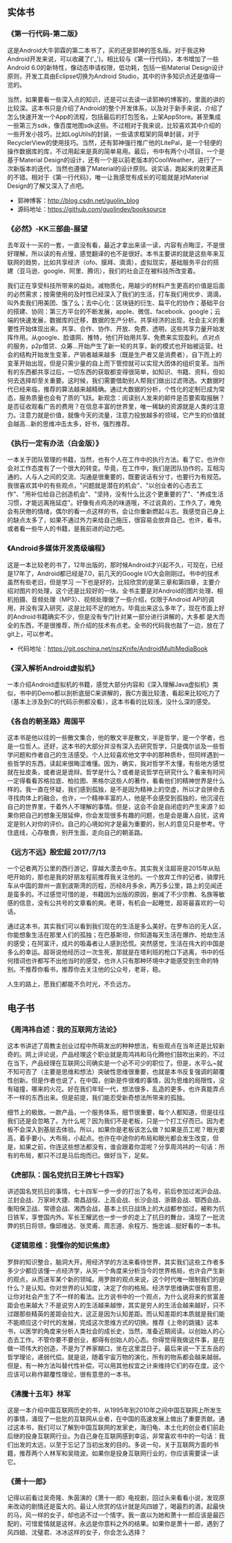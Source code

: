 ## 实体书

### 《第一行代码-第二版》

这是Android大牛郭霖的第二本书了，买的还是郭神的签名版。对于我这种Android开发来说，可以收藏了('_')。相比较与《第一行代码》，本书增加了一些Android 6.0的新特性，像动态申请权限，低功耗，包括一些Material Design设计原则，开发工具由Eclipse切换为Android Studio，其中的许多知识点还是值得一览的。

当然，如果要看一些深入点的知识，还是可以去读一读郭神的博客的，里面的讲的比较深。这本书只是介绍了Android的整个开发体系，以及对于新手来说，介绍了怎么快速开发一个App的流程，包括最后的打包签名，上架AppStore。甚至集成一些第三方sdk，像百度地图sdk这些。不过相对于我来说，比较喜欢其中介绍的一些开发小技巧，比如LogUtils的封装，一些请求框架的简单封装，对于RecyclerView的使用技巧。当然，还有郭神强行推广他的LitePal，是一个轻便的操作数据库的库，不过用起来是真的简单易用。最后，书中有两个小项目，一个是基于Material Design的设计，还有一个是以前老版本的CoolWeather，进行了一次新版本的迭代，当然也遵循了Material的设计原则。说实话，跑起来的效果还真的不错。相对于《第一行代码》，唯一让我感觉有成长的可能就是对Material Design的了解又深入了点吧。

- 郭神博客：http://blog.csdn.net/guolin_blog
- 源码地址：https://github.com/guolindev/booksource


### 《必然》-KK三部曲-展望

去年双十一买的一套，一直没有看，最近才拿出来读一读，内容有点晦涩，不是很好理解，所以读的有点慢，感觉翻译的也不是很好。本书主要讲的就是这些年来互联网的趋势，比如共享经济（ofo、膜拜、滴滴），虚拟现实，基础服务平台的搭建（亚马逊、google、阿里、腾讯），我们的社会正在被科技所改变着。

我们正在享受科技所带来的益处。减物质化，用越少的材料产生更高的价值是后面的必然需求；按需使用的及时性已经深入了我们的生活，打车我们用优步、滴滴，叫外卖我们用美团、饿了么；去中心化：区块链的衍生、扁平化的协作；基础平台的搭建、协同：第三方平台的不断发展，apple、微信、facebook、google；云端的快速发展，数据库的迁移，数据的生产分析。共享经济的出现，社会主义的重要性开始体现出来。共享、合作、协作、开放、免费、透明，这些共享力量开始发挥作用。从google、脸谱网、推特，他们开始用共享、免费来实现盈利。点对点的服务，p2p借贷、众筹...开始产生了新一轮的共享，新的模式也开始被运营。社会的结构开始发生变革，产销者越来越多（既是生产者又是消费者），自下而上的变革开始出现，但是只需少量的自上而下管控就可以实现大团体的组织变革。当所有的东西都共享过后，一切东西的获取都变得很简单，如知识、书籍、资料，但如何去选择却至关重要。这时候，我们需要借助别人帮我们做出过滤筛选。大数据时代已经来临，推荐的算法越来越精确。通过大数据的分析，个性化的定制已成为常态，服务质量也会有了质的飞跃。新观念：阅读别人发来的邮件是否要索取报酬？是否征收观看广告的费用？在信息丰富的世界里，唯一稀缺的资源就是人类的注意力。注意力就是价值，就像今天的流量，注意力投放越多的领域，它产生的价值就会越高...新的思维冲击太多，好书，强烈推荐。


### 《执行一定有办法（白金版）》

一本关于团队管理的书籍，当然，也有个人在工作中的执行方法。看了它，也许你会对工作态度有了一个很大的转变。毕竟，在工作中，我们是团队协作的，互相沟通的，人与人之间的交流、沟通是很重要的，既要说话有分寸，也要行为有规范。我很喜欢其中的有些观点，"问题就是潜在的机会"、"以创业者的心态去工作"、"用补位给自己创造机会"、"坚持，没有什么比这个更重要的了"、"养成生活习惯，才能远离拖延症"。好像有点鸡汤的味道哦，不过说真的，工作久了，难免会有厌倦的情绪，偶尔的看一点这样的书，会让你重新燃起斗志。我感觉自己身上的缺点太多了，如果不通过外力来给自己施压，很容易会放弃自己。也许，看书，或者看一些牛人的书籍，是我前进的动力吧。


### 《Android多媒体开发高级编程》

这是一本比较老的书了，12年出版的，那时候Android才兴起不久，可现在，已经是17年了，Android都已经是7.0，前几天的Google I/O大会刚刚过。书中的技术虽然有些老旧，但是学习
一下也是好的，比较欣赏的是第三章和第四章，主要介绍对图片的处理，这个还是比较好的一块。全书主要是对Android的图片处理、相机拍摄、音频处理（MP3）、视频处理做了一些介绍，仅限于Android API的调用，并没有深入研究，这是比较不足的地方。毕竟出来这么多年了，现在市面上好的Android书籍确实不少，但是没有专门针对某一部分进行讲解的，大多都
是大而全的东西，不是很推荐，所介绍的技术有点老。全书的代码我也敲了一边，放在了git上，可以参考。

- 代码地址：https://git.oschina.net/nszKnife/AndroidMultiMediaBook


### 《深入解析Android虚拟机》

一本介绍Android虚拟机的书籍，感觉大部分内容和《深入理解Java虚拟机》类似，书中的Demo都以剖析底层C来讲解的，我C方面比较渣，看起来比较吃力了（基本上涉及到C的代码示例都没看），这本书看的比较浅，没什么深的感受。


### 《各自的朝圣路》周国平

这本书是他以往的一些散文集合，他的散文半是散文，半是哲学，是一个学者，也是一位哲人。还好，这本书的大部分并没有深入去研究哲学，只是偶尔谈及一些哲学问题和作者自己的生活感受。个人比较喜欢他文字中的那种质朴，但同样遇到一些哲学的东西，读起来很晦涩难懂。因为，确实，我对哲学不太懂，有些地方感觉就在扯皮条，或者说是诡辩。哲学是什么？或者是说哲学在研究什么？看来有时间一定得看看苏格拉底、柏拉图、黑格尔这些人的著作，看看他们的精神世界是什么样的。我一直在怀疑，我们感到孤独，是不是因为精神上的空虚，所以才会拼命去寻找肉体上的融合。也许，一个精神丰富的人，他是不会感受到孤独的，他沉浸在自己的世界里，干着外人不理解的事情。但是，这会不会是自闭症的产生来源？如果你把自己的想象无限延伸，你会发现很多有趣的问题，也是会是庸人自扰，这肯定是别人对你的评价。自己的心境如何才是最为重要的，别人的意见只是参考。守住底线，心存敬畏，别开生面，走向自己的朝圣路。


### 《远方不远》殷宏超 2017/7/13

一个记者两万公里的西行游记，穿越大漠去中东。其实我关注超哥是2015年从贴吧开始的，那也是我的好朋友程前推荐我关注他的。一个放弃工作的记者，骑摩托车从中国的滁州一直到波斯湾的历程，历经8月多余，两万多公里，路上的见闻还是蛮多的。不过感觉可惜的是，书籍因为出版的原因，删减了不少宗教、名族等敏感的信息，没有公共号的文章看的爽。老哥，有机会一起睡觉，超哥最喜欢的一句话。

通过这本书，其实我们可以看到我们现在的生活是多么美好。在罗布泊的无人区，你能想象生活在那里人们的孤独；在巴基斯坦，你知道每天生活在爆炸、抢劫生活的感受；在阿富汗，成片的吸毒者让人感到恐慌。突然感觉，生活在伟大的中国是多么的幸运。超哥说他经历过一次生死，那就是在塔利班的枪口下逃离，书中的任何措词也许都写不出他当时的感受，也许人只有那种环境中才能感受到生命的特别。不推荐你看书，推荐你去关注他的公众号，老哥，稳。

人生的路上，愿我们都能不负时光，不负远方。


## 电子书

### 《周鸿祎自述：我的互联网方法论》

这本书讲述了周教主创业过程中所萌发出的种种想法，有些观点在当年还是比较新奇的。网上评论说，产品经理这个职业就是周鸿祎和马化腾他们鼓吹出来的，不过在当下，产品经理在互联网公司确实是一个必不可少的职位了。但是，水平么~就不知可否了（主要是思维和想法）突破性思维很重要，也就是本书反复强调的颠覆性创新。但是作者也说了，在中国，创新是件很难的事情，因为思维的局限性，没有碰撞，哪来的火花。好在我们年轻一代，想法很多，乱造的更多，也许真能弄点不一样的东西出来。但是前提，我们能忍受新奇想法所带来的孤独。

细节上的极致。一款产品，一个服务体系，细节很重要，每个人都知道，但是往往我们还是会忽略了。为什么呢？因为我们不是老板，只是一个打工仔而已。因为老板不会深入到基层去体验。所以，如果你是老板该怎么做？如果是员工呢？眼光要高，着手要小。大布局，小起点。也许在中途你的布局和眼光都会发生改变，但是，如果之前，你连这些想法都没有，谁会跟着你混呢？分享周鸿祎的一句话：所有的布局，都只不过是马后炮而已。做好当下，足矣。


### 《虎部队：国名党抗日王牌七十四军》

讲述国名党抗日的事情，七十四军一步一步的打出了名号，前后参加过淞沪会战、兰封会战、万家岭大捷、南昌战役、上高会战、长沙会战、浙赣会战、鄂西会战、衡阳保卫战、常德会战、湘西会战，基本上抗日战场上的大战都参加过，被称为抗日铁军，享誉国内外。军长王耀武也一步一步的走上了抗日的舞台，涌现了一批流弊的抗日将领，像邱维达、张灵甫、周志道、余程万、施忠诚...挺好看的一本书。


### 《逻辑思维：我懂你的知识焦虑》

罗胖的知识整合，脑洞大开。用经济学的方法来看待世界，其实我们这些工作者多多少少都应该懂一点经济学，从另一个角度来分析当今的世界格局，也许会产生新的观点，从而进军某个新的领域。用罗胖的观点来说，这个时代唯一限制我们的是什么？是认知。你对世界的认知度，决定了你的格局。经济学思维确实很有意思，让你对社会产生了不一样的看法。比方说书中的一个观点，为什么说将来的贫富差距会也来越大？不是说穷人的生活越来越惨，其实是穷人的生活会越来越好，只不过跟那些精英的差距会拉大，这正是因为认知差距。而认知差距的本质就是我们能不能顺应这个时代的发展，完成这次思维方式的切换。推荐《上帝的跳骚》这本书，以医学的角度来分析人类社会的成长史，当然，准备近期阅读。以创始人的心态去工作。不管你要不要创业，都得有创始人的心态。你得觉得我做这件事，是在做一项伟大的创造，不是为了养家糊口，坐在这里混日子。最后来说一下王东岳的哲学理论，递弱代偿。就是说，随着宇宙万物的演化，所有的物系都会越来越弱。但是，有一种方法叫替代性补偿，可以用其他权宜之计来维持它们的存在度。这个应该可以称作颠覆性理论，很有意思的一本书。


### 《沸騰十五年》林军

这是一本介绍中国互联网历史的书，从1995年到2010年之间中国互联网上所发生的事情，涌现了一批批的互联网从业者，在中国的高速发展上做出了重要贡献。通过这本书，我们可以了解到中国互联网的发家史，海归龟、本土化的创业者们前赴后继的投身互联网行业。为自己身在互联网感到幸运，非常喜欢书中的一句话：我们出发的太远，以至于忘记了当初出发的目的。多说一句，关于互联网方面的书籍，推荐两个人林军和吴晓波。如果你是投身互联网行业的，你应该需要读一读它。


### 《萧十一郎》

记得以前看过吴奇隆、朱茵演的《萧十一郎》电视剧，回过头来看看小说，发现原来改动的剧情还是蛮大的。最让人欣赏的估计就是风四娘了，喝最烈的酒，起最快的马，风一样的女子，却也逃不过一个情字。我一直以为她和萧十一郎应该是最匹配的，可惜爱情就是这样，永远是你意料之外的结果。如果你是萧十一郎，遇到了风四娘、沈璧君、冰冰这样的女子，你会怎么选择？